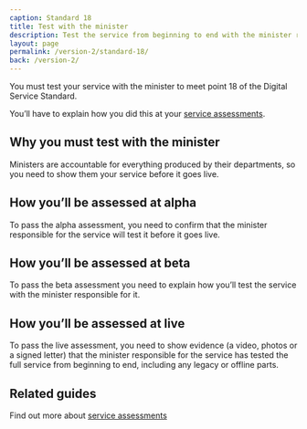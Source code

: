 ```yaml
---
caption: Standard 18
title: Test with the minister
description: Test the service from beginning to end with the minister responsible for it.
layout: page
permalink: /version-2/standard-18/
back: /version-2/
---
```


You must test your service with the minister to meet point 18 of the Digital Service Standard.

You’ll have to explain how you did this at your [service assessments](https://www.gov.uk/service-manual/service-assessments/how-service-assessments-work).

## Why you must test with the minister

Ministers are accountable for everything produced by their departments, so you need to show them your service before it goes live.

## How you’ll be assessed at alpha

To pass the alpha assessment, you need to confirm that the minister responsible for the service will test it before it goes live.

## How you’ll be assessed at beta

To pass the beta assessment you need to explain how you’ll test the service with the minister responsible for it.

## How you’ll be assessed at live

To pass the live assessment, you need to show evidence (a video, photos or a signed letter) that the minister responsible for the service has tested the full service from beginning to end, including any legacy or offline parts.

## Related guides

Find out more about [service assessments](https://www.gov.uk/service-manual/service-assessments)
